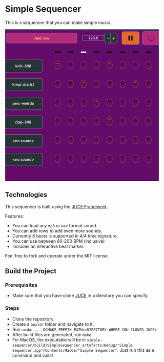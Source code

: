 # Simple Sequencer

This is a sequencer that you can make simple music.

![Simple Sequencer Demo](/images/SimpleSequencerDemo.gif)

## Technologies

This sequencer is built using the [JUCE Framework](https://juce.com/).

Features:
- You can load any `mp3` or `wav` format sound.
- You can add rows to add even more sounds.
- Currently 8 beats is supported in 4/4 time signature.
- You can use between 80-200 BPM (inclusive)
- Includes an interactive beat marker.

Feel free to fork and operate under the MIT license.

## Build the Project

### Prerequisites
- Make sure that you have clone [JUCE](https://github.com/juce-framework/JUCE) in a directory you can specify.

### Steps
- Clone the repository.
- Create a `build/` folder and navigate to it.
- Run `cmake .. -DCMAKE_PREFIX_PATH=<DIRECTORY WHERE YOU CLONED JUCE>`
- After build files are generated, run `make`
- For MacOS, the executable will be in `simple-sequencer/build/SimpleSequencer_artefacts/Debug/"Simple Sequencer.app"/Contents/MacOS/"Simple Sequencer"`. Just run this as a command and voila!